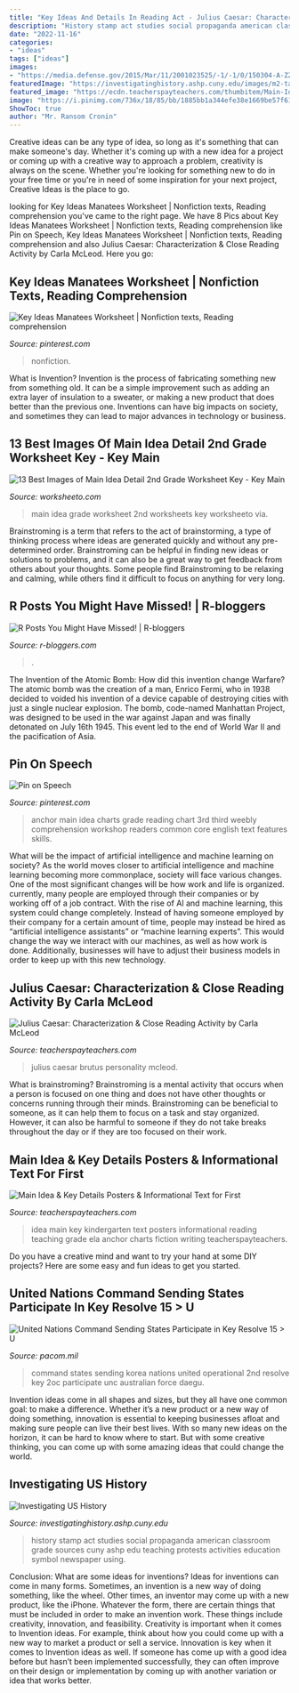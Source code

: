 ```yaml
---
title: "Key Ideas And Details In Reading Act - Julius Caesar: Characterization &amp; Close Reading Activity By Carla Mcleod"
description: "History stamp act studies social propaganda american classroom grade sources cuny ashp edu teaching protests activities education symbol newspaper using"
date: "2022-11-16"
categories:
- "ideas"
tags: ["ideas"]
images:
- "https://media.defense.gov/2015/Mar/11/2001023525/-1/-1/0/150304-A-ZZZ99-311.JPG"
featuredImage: "https://investigatinghistory.ashp.cuny.edu/images/m2-tar.jpg"
featured_image: "https://ecdn.teacherspayteachers.com/thumbitem/Main-Idea-Key-Detail-Posters-Non-Fiction-Reading-for-First-Kindergarten-1578107-1500873678/original-1578107-2.jpg"
image: "https://i.pinimg.com/736x/18/85/bb/1885bb1a344efe38e1669be57f617001--main-idea-reading-activities.jpg"
ShowToc: true
author: "Mr. Ransom Cronin"
---
```



Creative ideas can be any type of idea, so long as it's something that can make someone's day. Whether it's coming up with a new idea for a project or coming up with a creative way to approach a problem, creativity is always on the scene. Whether you're looking for something new to do in your free time or you're in need of some inspiration for your next project, Creative Ideas is the place to go.

	

		
looking for Key Ideas Manatees Worksheet | Nonfiction texts, Reading comprehension you've came to the right page. We have 8 Pics about Key Ideas Manatees Worksheet | Nonfiction texts, Reading comprehension like Pin on Speech, Key Ideas Manatees Worksheet | Nonfiction texts, Reading comprehension and also Julius Caesar: Characterization &amp; Close Reading Activity by Carla McLeod. Here you go:
		
    
## Key Ideas Manatees Worksheet | Nonfiction Texts, Reading Comprehension

<img loading=lazy src="https://i.pinimg.com/736x/5e/4c/29/5e4c294029d1157ed0cb619147a25403.jpg" onerror="this.onerror=null;this.src='https://tse1.mm.bing.net/th?id=OIP.r4SMO5sQ1pvXa9ofhOeczwHaJl&amp;pid=15.1';" alt="Key Ideas Manatees Worksheet | Nonfiction texts, Reading comprehension">

_Source: pinterest.com_

>nonfiction. 

	

What is Invention?
Invention is the process of fabricating something new from something old. It can be a simple improvement such as adding an extra layer of insulation to a sweater, or making a new product that does better than the previous one. Inventions can have big impacts on society, and sometimes they can lead to major advances in technology or business.

    
## 13 Best Images Of Main Idea Detail 2nd Grade Worksheet Key - Key Main

<img loading=lazy src="http://www.worksheeto.com/postpic/2015/08/main-idea-details-worksheets_536992.png" onerror="this.onerror=null;this.src='https://tse4.mm.bing.net/th?id=OIP.CzqX6YJMOI6-W6bJkCi3wwHaJ4&amp;pid=15.1';" alt="13 Best Images of Main Idea Detail 2nd Grade Worksheet Key - Key Main">

_Source: worksheeto.com_

>main idea grade worksheet 2nd worksheets key worksheeto via. 

	

Brainstroming is a term that refers to the act of brainstorming, a type of thinking process where ideas are generated quickly and without any pre-determined order. Brainstroming can be helpful in finding new ideas or solutions to problems, and it can also be a great way to get feedback from others about your thoughts. Some people find Brainstroming to be relaxing and calming, while others find it difficult to focus on anything for very long.

    
## R Posts You Might Have Missed! | R-bloggers

<img loading=lazy src="https://alastairrushworth.github.io/assets/images/oneupapp.png" onerror="this.onerror=null;this.src='https://tse2.mm.bing.net/th?id=OIP.08Pg20RKp3vVj8q43iq-VAHaCm&amp;pid=15.1';" alt="R Posts You Might Have Missed! | R-bloggers">

_Source: r-bloggers.com_

>. 

	

The Invention of the Atomic Bomb: How did this invention change Warfare?
The atomic bomb was the creation of a man, Enrico Fermi, who in 1938 decided to voided his invention of a device capable of destroying cities with just a single nuclear explosion. The bomb, code-named Manhattan Project, was designed to be used in the war against Japan and was finally detonated on July 16th 1945. This event led to the end of World War II and the pacification of Asia.

    
## Pin On Speech

<img loading=lazy src="https://i.pinimg.com/736x/18/85/bb/1885bb1a344efe38e1669be57f617001--main-idea-reading-activities.jpg" onerror="this.onerror=null;this.src='https://tse1.mm.bing.net/th?id=OIP.ePpVoshmGReb4MywykTScwHaJ5&amp;pid=15.1';" alt="Pin on Speech">

_Source: pinterest.com_

>anchor main idea charts grade reading chart 3rd third weebly comprehension workshop readers common core english text features skills. 

	

What will be the impact of artificial intelligence and machine learning on society?
As the world moves closer to artificial intelligence and machine learning becoming more commonplace, society will face various changes. One of the most significant changes will be how work and life is organized. currently, many people are employed through their companies or by working off of a job contract. With the rise of AI and machine learning, this system could change completely. Instead of having someone employed by their company for a certain amount of time, people may instead be hired as “artificial intelligence assistants” or “machine learning experts”. This would change the way we interact with our machines, as well as how work is done. Additionally, businesses will have to adjust their business models in order to keep up with this new technology.

    
## Julius Caesar: Characterization &amp; Close Reading Activity By Carla McLeod

<img loading=lazy src="https://ecdn.teacherspayteachers.com/thumbitem/Julius-Caesar-Characterization-Close-Reading-Activity-2257305-1500873593/original-2257305-4.jpg" onerror="this.onerror=null;this.src='https://tse1.mm.bing.net/th?id=OIP.IQRVTk6BVTXZlz8YtP1tuAAAAA&amp;pid=15.1';" alt="Julius Caesar: Characterization &amp; Close Reading Activity by Carla McLeod">

_Source: teacherspayteachers.com_

>julius caesar brutus personality mcleod. 

	

What is brainstroming?
Brainstroming is a mental activity that occurs when a person is focused on one thing and does not have other thoughts or concerns running through their minds. Brainstroming can be beneficial to someone, as it can help them to focus on a task and stay organized. However, it can also be harmful to someone if they do not take breaks throughout the day or if they are too focused on their work.

    
## Main Idea &amp; Key Details Posters &amp; Informational Text For First

<img loading=lazy src="https://ecdn.teacherspayteachers.com/thumbitem/Main-Idea-Key-Detail-Posters-Non-Fiction-Reading-for-First-Kindergarten-1578107-1500873678/original-1578107-2.jpg" onerror="this.onerror=null;this.src='https://tse2.mm.bing.net/th?id=OIP.I9OnciEjTfWUW36iEVPDlAAAAA&amp;pid=15.1';" alt="Main Idea &amp; Key Details Posters &amp; Informational Text for First">

_Source: teacherspayteachers.com_

>idea main key kindergarten text posters informational reading teaching grade ela anchor charts fiction writing teacherspayteachers. 

	

Do you have a creative mind and want to try your hand at some DIY projects? Here are some easy and fun ideas to get you started.

    
## United Nations Command Sending States Participate In Key Resolve 15 &gt; U

<img loading=lazy src="https://media.defense.gov/2015/Mar/11/2001023525/-1/-1/0/150304-A-ZZZ99-311.JPG" onerror="this.onerror=null;this.src='https://tse4.mm.bing.net/th?id=OIP.k16gJbGMtC-NhE0IgTvX2AHaE6&amp;pid=15.1';" alt="United Nations Command Sending States Participate in Key Resolve 15 &gt; U">

_Source: pacom.mil_

>command states sending korea nations united operational 2nd resolve key 2oc participate unc australian force daegu. 

	

Invention ideas come in all shapes and sizes, but they all have one common goal: to make a difference. Whether it’s a new product or a new way of doing something, innovation is essential to keeping businesses afloat and making sure people can live their best lives. With so many new ideas on the horizon, it can be hard to know where to start. But with some creative thinking, you can come up with some amazing ideas that could change the world.

    
## Investigating US History

<img loading=lazy src="https://investigatinghistory.ashp.cuny.edu/images/m2-tar.jpg" onerror="this.onerror=null;this.src='https://tse4.mm.bing.net/th?id=OIP.LYSPMKXfsuGwLsLmkORQ1AHaKn&amp;pid=15.1';" alt="Investigating US History">

_Source: investigatinghistory.ashp.cuny.edu_

>history stamp act studies social propaganda american classroom grade sources cuny ashp edu teaching protests activities education symbol newspaper using. 

	

Conclusion: What are some ideas for inventions?
Ideas for inventions can come in many forms. Sometimes, an invention is a new way of doing something, like the wheel. Other times, an inventor may come up with a new product, like the iPhone. Whatever the form, there are certain things that must be included in order to make an invention work. These things include creativity, innovation, and feasibility. 
Creativity is important when it comes to Invention ideas. For example, think about how you could come up with a new way to market a product or sell a service. Innovation is key when it comes to Invention ideas as well. If someone has come up with a good idea before but hasn’t been implemented successfully, they can often improve on their design or implementation by coming up with another variation or idea that works better.

